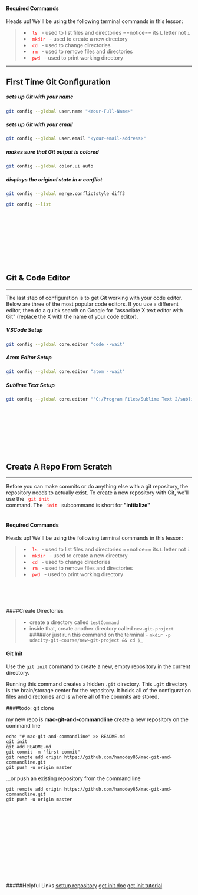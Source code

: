 
#### Required Commands
Heads up! We'll be using the following terminal commands in this lesson:

>* <code style="color:red"> ls </code> - used to list files and directories ==notice== its `L` letter not `i`
>* <code style="color:red"> mkdir </code>  - used to create a new directory
>* <code style="color:red"> cd </code>  - used to change directories
>* <code style="color:red"> rm </code>  - used to remove files and directories
>* <code style="color:red"> pwd </code> - used to print working directory
----------


## First Time Git Configuration


##### sets up Git with your name

```bash
git config --global user.name "<Your-Full-Name>"
```

##### sets up Git with your email

```bash
git config --global user.email "<your-email-address>"
```

##### makes sure that Git output is colored

```bash
git config --global color.ui auto
```

##### displays the original state in a conflict

```bash
git config --global merge.conflictstyle diff3
```

```bash
git config --list
```
<br><br><br><br><br><br><br><br>
## Git & Code Editor
----------
The last step of configuration is to get Git working with your code editor. Below are three of the most popular code editors. If you use a different editor, then do a quick search on Google for "associate X text editor with Git" (replace the X with the name of your code editor).


##### VSCode Setup

```bash
git config --global core.editor "code --wait"
```

##### Atom Editor Setup

```bash
git config --global core.editor "atom --wait"
```

##### Sublime Text Setup

```bash
git config --global core.editor "'C:/Program Files/Sublime Text 2/sublime_text.exe' -n -w"
```

<br><br><br><br><br><br><br>

## Create A Repo From Scratch

----------
Before you can make commits or do anything else with a git repository, the repository needs to actually exist. To create a new repository with Git, we'll use the <code style="color:red"> git init </code> command.
The <code style="color:red"> init </code> subcommand is short for **"initialize"**
<br><br>
#### Required Commands
Heads up! We'll be using the following terminal commands in this lesson:

>* <code style="color:red"> ls </code> - used to list files and directories ==notice== its `L` letter not `i`
>* <code style="color:red"> mkdir </code>  - used to create a new directory
>* <code style="color:red"> cd </code>  - used to change directories
>* <code style="color:red"> rm </code>  - used to remove files and directories
>* <code style="color:red"> pwd </code> - used to print working directory

<br><br><br><br>
####Create  Directories

>* create a directory called `testCommand`
>* inside that, create another directory called `new-git-project`
#####or
just run this command on the terminal - `mkdir -p udacity-git-course/new-git-project && cd $_`

#### Git Init
Use the `git init` command to create a new, empty repository in the current directory.

Running this command creates a hidden `.git` directory. This `.git` directory is the brain/storage center for the repository. It holds all of the configuration files and directories and is where all of the commits are stored.



####todo:  git clone


my new repo is **mac-git-and-commandline**
create a new repository on the command line
```
echo "# mac-git-and-commandline" >> README.md
git init
git add README.md
git commit -m "first commit"
git remote add origin https://github.com/hamodey85/mac-git-and-commandline.git
git push -u origin master
```

…or push an existing repository from the command line
```
git remote add origin https://github.com/hamodey85/mac-git-and-commandline.git
git push -u origin master
```


























<br><br><br><br><br><br><br><br><br><br><br><br>
#####Helpful Links
[settup repository](https://www.atlassian.com/git/tutorials/setting-up-a-repository)
[get init doc](https://git-scm.com/docs/git-init)
[get init tutorial](https://www.atlassian.com/git/tutorials/setting-up-a-repository)



<!-- 
| Title                   | Author            | Price  |
| ----------------------- | ----------------- | -----: |
| Meditations             | Marcus Aurelius   | $10.00 |
| Rational Optimist       | Matt Ridley       | $12.00 |
| Poor Charlie's Almanack | Charles T. Munger | $16.50 |

==anything== 
 ~~this paragraph deleted~~ 

 -->